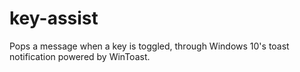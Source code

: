 # key-assist
Pops a message when a key is toggled, through Windows 10's toast notification powered by WinToast.
